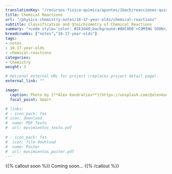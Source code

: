 ```yaml
---
translationKey: "/recursos-fisica-quimica/apuntes/1bach/reacciones-quimicas"
title: Chemical Reactions
url: "/physics-chemistry-notes/16-17-year-olds/chemical-reactions"
subtitle: Classification and Stoichiometry of Chemical Reactions
summary: "<code style='color: #2E3440;background:#88C0D0'>COMING SOON</code><br>Classification and Stoichiometry of Chemical Reactions."
breadcrumbs: ["notes","16-17-year-olds"]
tags:
- notes
- 16-17-year-olds
- chemical-reactions
categories:
- Chemistry
weight: 3

# Optional external URL for project (replaces project detail page).
external_link: ""

image:
  caption: Photo by [**Alex Kondratiev**](https://unsplash.com/@alexkondratiev) on [Unsplash](https://unsplash.com)
  focal_point: Smart

# links:
# - icon_pack: fas
# icon: download
#  name: PDF Texto
#  url: movimientos_texto.pdf
  
# - icon_pack: fas
#  icon: file-download
#  name: Póster
#  url: movimientos_poster.pdf  
---
```


{{% callout soon %}}
Coming soon...
{{% /callout %}}
